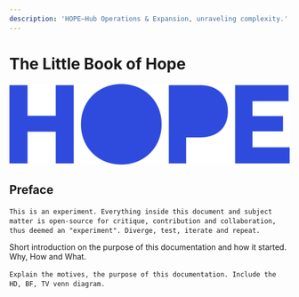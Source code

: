 ```yaml
---
description: 'HOPE—Hub Operations & Expansion, unraveling complexity.'
---
```


# The Little Book of Hope

![](.gitbook/assets/hope-logo-4x.png)

## Preface

`This is an experiment. Everything inside this document and subject matter is open-source for critique, contribution and collaboration, thus deemed an "experiment". Diverge, test, iterate and repeat.`

Short introduction on the purpose of this documentation and how it started. Why, How and What.

`Explain the motives, the purpose of this documentation. Include the HD, BF, TV venn diagram.`



